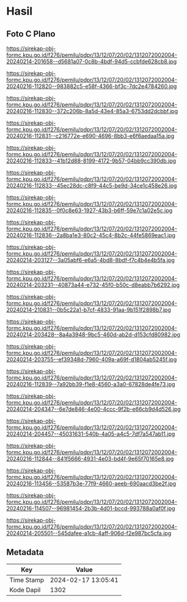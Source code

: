 # Hasil

## Foto C Plano

https://sirekap-obj-formc.kpu.go.id/f276/pemilu/pdpr/13/12/07/20/02/1312072002004-20240214-201658--d5681a07-0c8b-4bdf-94d5-ccbfde628cb8.jpg

https://sirekap-obj-formc.kpu.go.id/f276/pemilu/pdpr/13/12/07/20/02/1312072002004-20240216-112820--983882c5-e58f-4366-bf3c-7dc2e4784260.jpg

https://sirekap-obj-formc.kpu.go.id/f276/pemilu/pdpr/13/12/07/20/02/1312072002004-20240216-112830--372c206b-8a5d-43e4-85a3-6753dd2dcbbf.jpg

https://sirekap-obj-formc.kpu.go.id/f276/pemilu/pdpr/13/12/07/20/02/1312072002004-20240216-112831--c216772e-e690-4696-8bb3-e6f6aedaa15a.jpg

https://sirekap-obj-formc.kpu.go.id/f276/pemilu/pdpr/13/12/07/20/02/1312072002004-20240216-112833--41b12d88-8199-4172-9b57-04bb9cc390db.jpg

https://sirekap-obj-formc.kpu.go.id/f276/pemilu/pdpr/13/12/07/20/02/1312072002004-20240216-112833--45ec28dc-c8f9-44c5-be9d-34ce1c458e26.jpg

https://sirekap-obj-formc.kpu.go.id/f276/pemilu/pdpr/13/12/07/20/02/1312072002004-20240216-112835--0f0c8e63-1927-43b3-b6ff-59e7c1a02e5c.jpg

https://sirekap-obj-formc.kpu.go.id/f276/pemilu/pdpr/13/12/07/20/02/1312072002004-20240216-112836--2a8ba1e3-80c2-45c4-8b2c-44fe5869eac1.jpg

https://sirekap-obj-formc.kpu.go.id/f276/pemilu/pdpr/13/12/07/20/02/1312072002004-20240214-203127--3a05abf6-e6a5-4bd8-8bdf-f7c4b4e4b5fa.jpg

https://sirekap-obj-formc.kpu.go.id/f276/pemilu/pdpr/13/12/07/20/02/1312072002004-20240214-203231--40873a44-e732-45f0-b50c-d8eabb7b6292.jpg

https://sirekap-obj-formc.kpu.go.id/f276/pemilu/pdpr/13/12/07/20/02/1312072002004-20240214-210831--0b5c22a1-b7cf-4833-91aa-9b151f2898b7.jpg

https://sirekap-obj-formc.kpu.go.id/f276/pemilu/pdpr/13/12/07/20/02/1312072002004-20240214-203428--8a4a3948-9bc5-460d-ab2d-d153cfd80982.jpg

https://sirekap-obj-formc.kpu.go.id/f276/pemilu/pdpr/13/12/07/20/02/1312072002004-20240214-203755--ef39348d-7960-409a-a69f-d1804ab5245f.jpg

https://sirekap-obj-formc.kpu.go.id/f276/pemilu/pdpr/13/12/07/20/02/1312072002004-20240216-112839--7a92bb39-f1e8-4560-a3a0-67828de4fe73.jpg

https://sirekap-obj-formc.kpu.go.id/f276/pemilu/pdpr/13/12/07/20/02/1312072002004-20240214-204347--6e7de846-4e00-4ccc-9f2b-e66cb9d4d526.jpg

https://sirekap-obj-formc.kpu.go.id/f276/pemilu/pdpr/13/12/07/20/02/1312072002004-20240214-204457--45031631-540b-4a05-a4c5-7df7a547ab11.jpg

https://sirekap-obj-formc.kpu.go.id/f276/pemilu/pdpr/13/12/07/20/02/1312072002004-20240216-112844--841f5666-4931-4e03-bd4f-9e65f70165e8.jpg

https://sirekap-obj-formc.kpu.go.id/f276/pemilu/pdpr/13/12/07/20/02/1312072002004-20240216-113456--53587b3e-77f9-4660-aeeb-690aacd3be2f.jpg

https://sirekap-obj-formc.kpu.go.id/f276/pemilu/pdpr/13/12/07/20/02/1312072002004-20240216-114507--96981454-2b3b-4d01-bccd-993788a0af0f.jpg

https://sirekap-obj-formc.kpu.go.id/f276/pemilu/pdpr/13/12/07/20/02/1312072002004-20240214-205501--545dafee-a1cb-4aff-906d-f2e987bc5cfa.jpg


## Metadata

| Key        | Value               |
| ---------- | ------------------- |
| Time Stamp | 2024-02-17 13:05:41 |
| Kode Dapil | 1302                |



